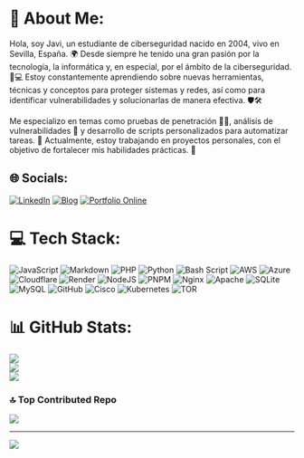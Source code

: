 # 💫 About Me:
Hola, soy Javi, un estudiante de ciberseguridad nacido en 2004, vivo en Sevilla, España. 🌍 Desde siempre he tenido una gran pasión por la tecnología, la informática y, en especial, por el ámbito de la ciberseguridad. 🔐💻 Estoy constantemente aprendiendo sobre nuevas herramientas, técnicas y conceptos para proteger sistemas y redes, así como para identificar vulnerabilidades y solucionarlas de manera efectiva. 🛡️🛠️

Me especializo en temas como pruebas de penetración 🕵️‍♂️, análisis de vulnerabilidades 🧪 y desarrollo de scripts personalizados para automatizar tareas. 🤖 Actualmente, estoy trabajando en proyectos personales, con el objetivo de fortalecer mis habilidades prácticas. 🚀

## 🌐 Socials:
[![LinkedIn](https://img.shields.io/badge/LinkedIn-%230077B5.svg?logo=linkedin&logoColor=white)](https://linkedin.com/in/javier-castillo-47a42a306)
[![Blog](https://img.shields.io/badge/Blog-%2312100E.svg?logo=blogger&logoColor=white)](https://jcreiv.github.io)
[![Portfolio Online](https://img.shields.io/badge/Blog-%2312100E.svg?logo=blogger&logoColor=white)](https://jcreiv.neocities.org/)


# 💻 Tech Stack:
![JavaScript](https://img.shields.io/badge/javascript-%23323330.svg?style=for-the-badge&logo=javascript&logoColor=%23F7DF1E) ![Markdown](https://img.shields.io/badge/markdown-%23000000.svg?style=for-the-badge&logo=markdown&logoColor=white) ![PHP](https://img.shields.io/badge/php-%23777BB4.svg?style=for-the-badge&logo=php&logoColor=white) ![Python](https://img.shields.io/badge/python-3670A0?style=for-the-badge&logo=python&logoColor=ffdd54) ![Bash Script](https://img.shields.io/badge/bash_script-%23121011.svg?style=for-the-badge&logo=gnu-bash&logoColor=white) ![AWS](https://img.shields.io/badge/AWS-%23FF9900.svg?style=for-the-badge&logo=amazon-aws&logoColor=white) ![Azure](https://img.shields.io/badge/azure-%230072C6.svg?style=for-the-badge&logo=microsoftazure&logoColor=white) ![Cloudflare](https://img.shields.io/badge/Cloudflare-F38020?style=for-the-badge&logo=Cloudflare&logoColor=white) ![Render](https://img.shields.io/badge/Render-%46E3B7.svg?style=for-the-badge&logo=render&logoColor=white) ![NodeJS](https://img.shields.io/badge/node.js-6DA55F?style=for-the-badge&logo=node.js&logoColor=white) ![PNPM](https://img.shields.io/badge/pnpm-%234a4a4a.svg?style=for-the-badge&logo=pnpm&logoColor=f69220) ![Nginx](https://img.shields.io/badge/nginx-%23009639.svg?style=for-the-badge&logo=nginx&logoColor=white) ![Apache](https://img.shields.io/badge/apache-%23D42029.svg?style=for-the-badge&logo=apache&logoColor=white) ![SQLite](https://img.shields.io/badge/sqlite-%2307405e.svg?style=for-the-badge&logo=sqlite&logoColor=white) ![MySQL](https://img.shields.io/badge/mysql-4479A1.svg?style=for-the-badge&logo=mysql&logoColor=white) ![GitHub](https://img.shields.io/badge/github-%23121011.svg?style=for-the-badge&logo=github&logoColor=white) ![Cisco](https://img.shields.io/badge/cisco-%23049fd9.svg?style=for-the-badge&logo=cisco&logoColor=black) ![Kubernetes](https://img.shields.io/badge/kubernetes-%23326ce5.svg?style=for-the-badge&logo=kubernetes&logoColor=white) ![TOR](https://img.shields.io/badge/tor-%237E4798.svg?style=for-the-badge&logo=tor-project&logoColor=white)
# 📊 GitHub Stats:
![](https://github-readme-stats.vercel.app/api?username=JCreiv&theme=dark&hide_border=false&include_all_commits=false&count_private=false)<br/>
![](https://github-readme-streak-stats.herokuapp.com/?user=JCreiv&theme=dark&hide_border=false)<br/>
![](https://github-readme-stats.vercel.app/api/top-langs/?username=JCreiv&theme=dark&hide_border=false&include_all_commits=false&count_private=false&layout=compact)

### 🔝 Top Contributed Repo
![](https://github-contributor-stats.vercel.app/api?username=JCreiv&limit=5&theme=dark&combine_all_yearly_contributions=true)

---
[![](https://visitcount.itsvg.in/api?id=JCreiv&icon=0&color=0)](https://visitcount.itsvg.in)

<!-- Proudly created with GPRM ( https://gprm.itsvg.in ) -->
